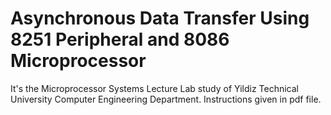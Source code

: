 # Asynchronous Data Transfer Using 8251 Peripheral and 8086 Microprocessor
It's the Microprocessor Systems Lecture Lab study of Yildiz Technical University Computer Engineering Department. Instructions given in pdf file.
